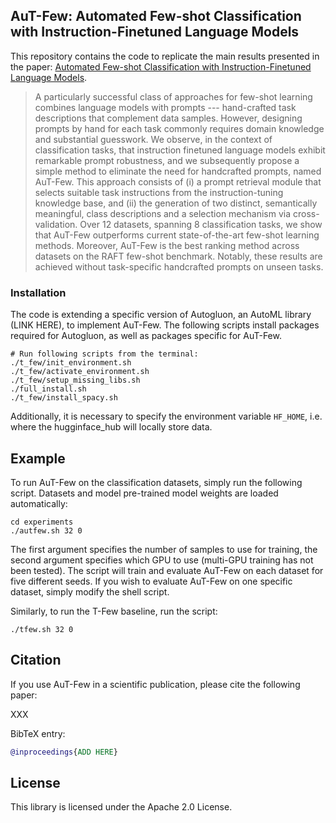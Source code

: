 ## AuT-Few: Automated Few-shot Classification with Instruction-Finetuned Language Models
 
 This repository contains the code to replicate the main results presented in the paper: [Automated Few-shot Classification with Instruction-Finetuned Language Models](XXX).
> A particularly successful class of approaches for few-shot learning combines language models with prompts --- hand-crafted task descriptions that complement data samples. 
However, designing prompts by hand for each task commonly requires domain knowledge and substantial guesswork. We observe, in the context of classification tasks, that instruction finetuned language models exhibit remarkable prompt robustness, and we subsequently propose a simple method to eliminate the need for handcrafted prompts, named AuT-Few. This approach consists of (i) a prompt retrieval module that selects suitable task instructions from the instruction-tuning knowledge base, and (ii) the generation of two distinct, semantically meaningful, class descriptions and a selection mechanism via cross-validation. Over 12 datasets, spanning $8$ classification tasks, we show that AuT-Few outperforms current state-of-the-art few-shot learning methods. Moreover, AuT-Few is the best ranking method across datasets on the RAFT few-shot benchmark. Notably, these results are achieved without task-specific handcrafted prompts on unseen tasks.

### Installation
The code is extending a specific version of Autogluon, an AutoML library (LINK HERE), to implement AuT-Few. The following scripts install packages required for Autogluon, as well as packages specific for AuT-Few.
```
# Run following scripts from the terminal:
./t_few/init_environment.sh
./t_few/activate_environment.sh 
./t_few/setup_missing_libs.sh
./full_install.sh
./t_few/install_spacy.sh
```
Additionally, it is necessary to specify the environment variable `HF_HOME`, i.e. where the hugginface_hub will locally store data.

## Example

To run AuT-Few on the classification datasets, simply run the following script. Datasets and model pre-trained model weights are loaded automatically: 

```
cd experiments
./autfew.sh 32 0 
```
The first argument specifies the number of samples to use for training, the second argument specifies which GPU to use (multi-GPU training has not been tested). The script will train and evaluate AuT-Few on each dataset for five different seeds. If you wish to evaluate AuT-Few on one specific dataset, simply modify the shell script.

Similarly, to run the T-Few baseline, run the script:

```
./tfew.sh 32 0
```

## Citation
If you use AuT-Few in a scientific publication, please cite the following paper:

XXX

BibTeX entry:

```bibtex
@inproceedings{ADD HERE}
```


## License

This library is licensed under the Apache 2.0 License.
